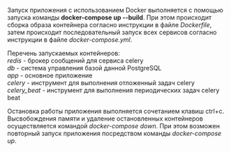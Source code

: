 Запуск приложения с использованием Docker выполняется с помощью запуска команды 
<b>docker-compose up --build</b>. При этом происходит сборка образа контейнера согласно 
инструкции в файле <i>Dockerfile</i>, затем происходит последовательный запуск всех сервисов
согласно инструкции в файле <i>docker-compose.yml</i>.
<p>Перечень запускаемых контейнеров:
<br><i>redis</i> - брокер сообщений для сервиса celery
<br><i>db</i> - система управления базой данной PostgreSQL 
<br><i>app</i> - основное приложение 
<br><i>celery</i> - инструмент для выполнения отложенный задач celery 
<br><i>celery_beat</i> - инструмент для выполнения периодических задач celery beat 

<p>Остановка работы приложения выполняется сочетанием клавиш ctrl+c. 
Высвобождения памяти и удаление остановленных контейнеров осуществляется командой
<i>docker-compose down</i>. 
При этом возможен повторный запуск приложения посредством команды <i>docker-compose up</i>. 
